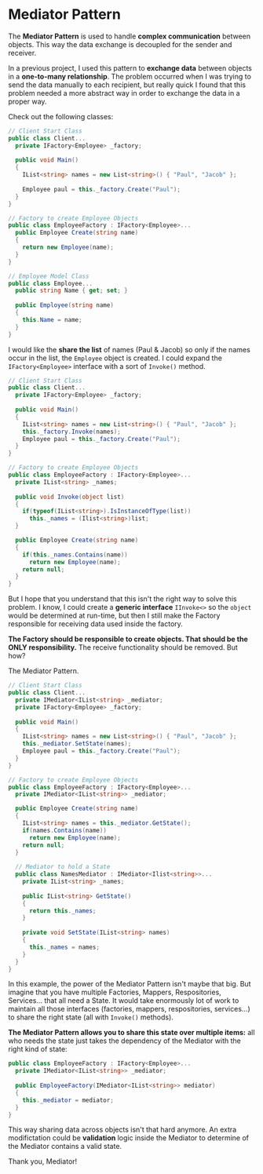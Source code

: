 # Mediator Pattern
The **Mediator Pattern** is used to handle **complex communication** between objects. This way the data exchange is decoupled for the sender and receiver.

In a previous project, I used this pattern to **exchange data** between objects in a **one-to-many relationship**. The problem occurred when I was trying to send the data manually to each recipient, but really quick I found that this problem needed a more abstract way in order to exchange the data in a proper way.

Check out the following classes:

```cs
// Client Start Class
public class Client...
  private IFactory<Employee> _factory;
  
  public void Main()
  {
    IList<string> names = new List<string>() { "Paul", "Jacob" };
   
    Employee paul = this._factory.Create("Paul"); 
  }
}

// Factory to create Employee Objects
public class EmployeeFactory : IFactory<Employee>...
  public Employee Create(string name)
  {
    return new Employee(name);
  }
}

// Employee Model Class
public class Employee...
  public string Name { get; set; }
  
  public Employee(string name)
  {
    this.Name = name;
  }
}
```

I would like the **share the list** of names (Paul & Jacob) so only if the names occur in the list, the ```Employee``` object is created. I could expand the ```IFactory<Employee>``` interface with a sort of ```Invoke()``` method.

```cs
// Client Start Class
public class Client...
  private IFactory<Employee> _factory;
  
  public void Main()
  {
    IList<string> names = new List<string>() { "Paul", "Jacob" };
    this._factory.Invoke(names);
    Employee paul = this._factory.Create("Paul"); 
  }
}

// Factory to create Employee Objects
public class EmployeeFactory : IFactory<Employee>...
  private IList<string> _names;
  
  public void Invoke(object list)
  {
    if(typeof(IList<string>).IsInstanceOfType(list))
      this._names = (Ilist<string>)list;
  }

  public Employee Create(string name)
  {
    if(this._names.Contains(name))
      return new Employee(name);
    return null;
  }
}
```

But I hope that you understand that this isn't the right way to solve this problem. I know, I could create a **generic interface** ```IInvoke<>``` so the ```object``` would be determined at run-time, but then I still make the Factory responsible for receiving data used inside the factory.

**The Factory should be responsible to create objects. That should be the ONLY responsibility.** The receive functionality should be removed. But how?

The Mediator Pattern.

```cs
// Client Start Class
public class Client...
  private IMediator<IList<string> _mediator;
  private IFactory<Employee> _factory;
  
  public void Main()
  {
    IList<string> names = new List<string>() { "Paul", "Jacob" };
    this._mediator.SetState(names);
    Employee paul = this._factory.Create("Paul"); 
  }
}

// Factory to create Employee Objects
public class EmployeeFactory : IFactory<Employee>...
  private IMediator<IList<string>> _mediator;

  public Employee Create(string name)
  {
    IList<string> names = this._mediator.GetState();
    if(names.Contains(name))
      return new Employee(name);
    return null;
  }
  
  // Mediator to hold a State
  public class NamesMediator : IMediator<Ilist<string>>...
    private IList<string> _names;
  
    public IList<string> GetState()
    {
      return this._names;
    }
    
    private void SetState(IList<string> names)
    {
      this._names = names;
    }
  }
}
```

In this example, the power of the Mediator Pattern isn't maybe that big. But imagine that you have multiple Factories, Mappers, Respositories, Services... that all need a State. It would take enormously lot of work to maintain all those interfaces (factories, mappers, respositories, services...) to share the right state (all with ```Invoke()``` methods).

**The Mediator Pattern allows you to share this state over multiple items:** all who needs the state just takes the dependency of the Mediator with the right kind of state:

```cs
public class EmployeeFactory : IFactory<Employee>...
  private IMediator<IList<string>> _mediator;
  
  public EmployeeFactory(IMediator<IList<string>> mediator)
  {
    this._mediator = mediator; 
  }
}
```

This way sharing data across objects isn't that hard anymore. An extra modifictation could be **validation** logic inside the Mediator to determine of the Mediator contains a valid state.

Thank you, Mediator!
